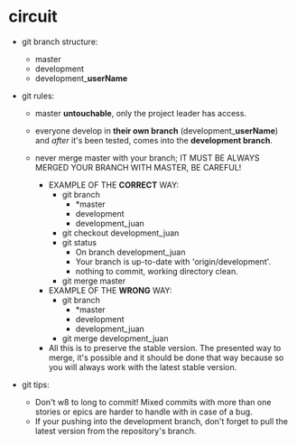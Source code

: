 # circuit

* git branch structure:
  * master
  * development
  * development_**userName**

* git rules: 
  - master **untouchable**, only the project leader has access.
  - everyone develop in **their own branch** (development_**userName**) and *after* it's been tested, comes into the **development branch**.
  - never merge master with your branch; IT MUST BE ALWAYS MERGED YOUR BRANCH WITH MASTER, BE CAREFUL!
    * EXAMPLE OF THE **CORRECT** WAY:
      * git branch
        * *master
        * development
        * development_juan
      * git checkout development_juan
      * git status
        * On branch development_juan
        * Your branch is up-to-date with 'origin/development'.
        * nothing to commit, working directory clean.
      * git merge master
    * EXAMPLE OF THE **WRONG** WAY:
      * git branch
        * *master
        * development
        * development_juan
      * git merge development_juan
    
    - All this is to preserve the stable version. The presented way to merge, it's possible and it should be done that way because     so you will always work with the latest stable version.
    
* git tips: 
  - Don't w8 to long to commit! Mixed commits with more than one stories or epics are harder to handle with in case of a bug. 
  - If your pushing into the development branch, don't forget to pull the latest version from the repository's branch.
    
    
